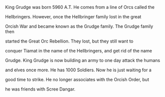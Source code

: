 King Grudge was born 5960 A.T. He comes from a line of Orcs called the

Hellbringers. However, once the Hellbringer family lost in the great

Orcish War and became known as the Grudge family. The Grudge family then

started the Great Orc Rebellion. They lost, but they still want to

conquer Tiamat in the name of the Hellbringers, and get rid of the name

Grudge. King Grudge is now building an army to one day attack the humans

and elves once more. He has 1000 Soldiers. Now he is just waiting for a

good time to strike. He no longer associates with the Orcish Order, but

he was friends with Scree Dangar.

